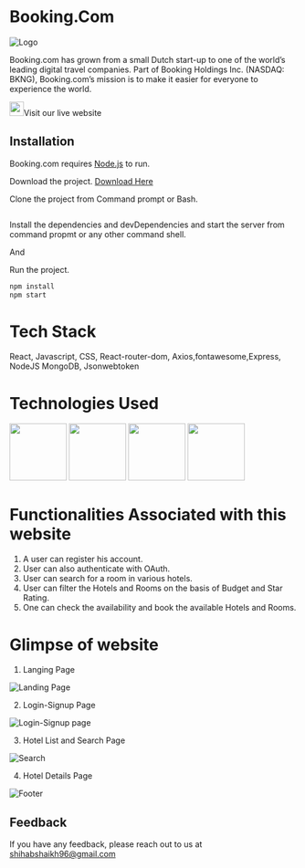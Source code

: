 # Booking.Com

![Logo](https://cf.bstatic.com/static/img/bcom_logo_blue_bg/f12f834e849b2a7f752a14b2598a6ddfeda1e713.svg)

Booking.com has grown from a small Dutch start-up to one of the world’s leading digital travel companies. Part of Booking Holdings Inc. (NASDAQ: BKNG), Booking.com’s mission is to make it easier for everyone to experience the world.

<img src="https://raw.githubusercontent.com/MartinHeinz/MartinHeinz/master/wave.gif" width="25px">Visit our live website


## Installation

Booking.com requires [Node.js](https://nodejs.org/) to run.

Download the project.
[Download Here](link)


Clone the project from Command prompt or Bash.

```bash

```

Install the dependencies and devDependencies and start the server from command propmt or any other command shell.

And

Run the project.  
```bash
npm install
npm start
```

# Tech Stack

React, Javascript, CSS, React-router-dom, Axios,fontawesome,Express, NodeJS MongoDB, Jsonwebtoken

# Technologies Used

<p float="left">
    <img src="https://cdn.pixabay.com/photo/2017/08/05/11/16/logo-2582748_640.png" width="100" height="100">
    <img src="https://cdn.pixabay.com/photo/2017/08/05/11/16/logo-2582747_640.png" width="100" height="100">
    <img src="https://cdn.pixabay.com/photo/2015/04/23/17/41/javascript-736400_960_720.png" width="100" height="100">
    <img src="https://yogalayout.com/static/reactnative.4e03ea5d.png" width="100" height="100">
 </p>



# Functionalities Associated with this website

1. A user can register his account.
2. User can also authenticate with OAuth.
3. User can search for a room in various hotels.
4. User can filter the Hotels and Rooms on the basis of Budget and Star Rating.
5. One can check the availability and book the available Hotels and Rooms.

# Glimpse of website

1. Langing Page

![Landing Page](https://github.com/shihab-fw11-297/Booking.com-Clone/blob/main/images/home.png)

2. Login-Signup Page

![Login-Signup page](https://github.com/shihab-fw11-297/Booking.com-Clone/blob/main/images/authentication.png)

3. Hotel List and Search Page

![Search](https://github.com/shihab-fw11-297/Booking.com-Clone/blob/main/images/list.png)

4. Hotel Details Page

![Footer](https://github.com/shihab-fw11-297/Booking.com-Clone/blob/main/images/details.png)


## Feedback

If you have any feedback, please reach out to us at
shihabshaikh96@gmail.com
